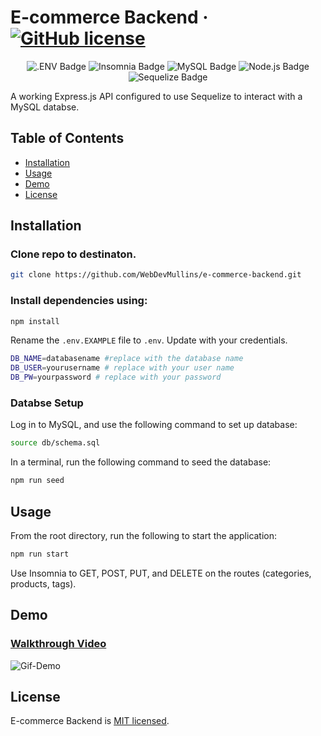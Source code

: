 # E-commerce Backend &middot; [![GitHub license](https://img.shields.io/badge/License-MIT-blue.svg)](https://github.com/WebDevMullins/svg-logo-maker/blob/main/LICENSE)

<p align="center">
<img src="https://img.shields.io/badge/.ENV-ECD53F?logo=dotenv&logoColor=000&style=flat" alt=".ENV Badge">
<img src="https://img.shields.io/badge/Insomnia-4000BF?logo=insomnia&logoColor=fff&style=flat" alt="Insomnia Badge">
<img src="https://img.shields.io/badge/MySQL-4479A1?logo=mysql&logoColor=fff&style=flat" alt="MySQL Badge">
<img src="https://img.shields.io/badge/Node.js-393?logo=nodedotjs&logoColor=fff&style=flat" alt="Node.js Badge">
<img src="https://img.shields.io/badge/Sequelize-52B0E7?logo=sequelize&logoColor=fff&style=flat" alt="Sequelize Badge">
</p>

A working Express.js API configured to use Sequelize to interact with a MySQL databse.

## Table of Contents

- [Installation](#installation)
- [Usage](#usage)
- [Demo](#demo)
- [License](#license)

## Installation

### Clone repo to destinaton.

```bash
git clone https://github.com/WebDevMullins/e-commerce-backend.git
```

### Install dependencies using:

```bash
npm install
```

Rename the `.env.EXAMPLE` file to `.env`. Update with your credentials.

```bash
DB_NAME=databasename #replace with the database name
DB_USER=yourusername # replace with your user name
DB_PW=yourpassword # replace with your password
```

### Databse Setup

Log in to MySQL, and use the following command to set up database:

```bash
source db/schema.sql
```

In a terminal, run the following command to seed the database:

```bash
npm run seed
```

## Usage

From the root directory, run the following to start the application:

```bash
npm run start
```

Use Insomnia to GET, POST, PUT, and DELETE on the routes (categories, products, tags).

## Demo

### [Walkthrough Video](https://watch.screencastify.com/v/ubPli8Fu2jyuMuC5It3S)

![Gif-Demo](https://github.com/WebDevMullins/e-commerce-backend/assets/6474546/cd2709e4-2d62-4d5d-9c22-ee61fca0f757)

## License

E-commerce Backend is [MIT licensed](./LICENSE).
